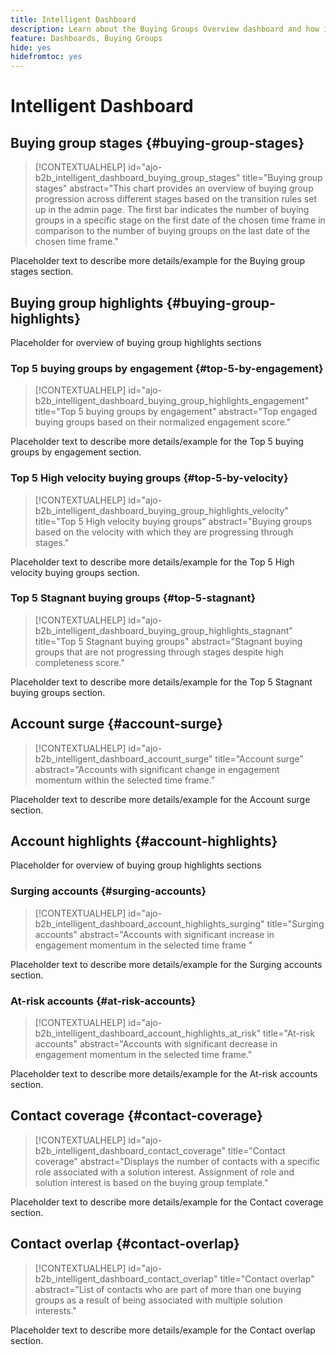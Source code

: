 ```yaml
---
title: Intelligent Dashboard
description: Learn about the Buying Groups Overview dashboard and how it enables the Sales Handoff from the Marketing team.
feature: Dashboards, Buying Groups
hide: yes
hidefromtoc: yes
---
```

# Intelligent Dashboard


## Buying group stages {#buying-group-stages}

>[!CONTEXTUALHELP]
>id="ajo-b2b_intelligent_dashboard_buying_group_stages"
>title="Buying group stages"
>abstract="This chart provides an overview of buying group progression across different stages based on the transition rules set up in the admin page. The first bar indicates the number of buying groups in a specific stage on the first date of the chosen time frame in comparison to the number of buying groups on the last date of the chosen time frame."

Placeholder text to describe more details/example for the Buying group stages section.

## Buying group highlights {#buying-group-highlights}

Placeholder for overview of buying group highlights sections

### Top 5 buying groups by engagement {#top-5-by-engagement}

>[!CONTEXTUALHELP]
>id="ajo-b2b_intelligent_dashboard_buying_group_highlights_engagement"
>title="Top 5 buying groups by engagement"
>abstract="Top engaged buying groups based on their normalized engagement score."

Placeholder text to describe more details/example for the Top 5 buying groups by engagement section.

### Top 5 High velocity buying groups {#top-5-by-velocity}

>[!CONTEXTUALHELP]
>id="ajo-b2b_intelligent_dashboard_buying_group_highlights_velocity"
>title="Top 5 High velocity buying groups"
>abstract="Buying groups based on the velocity with which they are progressing through stages."

Placeholder text to describe more details/example for the Top 5 High velocity buying groups section.

### Top 5 Stagnant buying groups {#top-5-stagnant}

>[!CONTEXTUALHELP]
>id="ajo-b2b_intelligent_dashboard_buying_group_highlights_stagnant"
>title="Top 5 Stagnant buying groups"
>abstract="Stagnant buying groups that are not progressing through stages despite high completeness score."

Placeholder text to describe more details/example for the Top 5 Stagnant buying groups section.

## Account surge {#account-surge}

>[!CONTEXTUALHELP]
>id="ajo-b2b_intelligent_dashboard_account_surge"
>title="Account surge"
>abstract="Accounts with significant change in engagement momentum within the selected time frame."

Placeholder text to describe more details/example for the Account surge section.

## Account highlights {#account-highlights}

Placeholder for overview of buying group highlights sections

### Surging accounts {#surging-accounts}

>[!CONTEXTUALHELP]
>id="ajo-b2b_intelligent_dashboard_account_highlights_surging"
>title="Surging accounts"
>abstract="Accounts with significant increase in engagement momentum in the selected time frame "

Placeholder text to describe more details/example for the Surging accounts section.

### At-risk accounts {#at-risk-accounts}

>[!CONTEXTUALHELP]
>id="ajo-b2b_intelligent_dashboard_account_highlights_at_risk"
>title="At-risk accounts"
>abstract="Accounts with significant decrease in engagement momentum in the selected time frame."

Placeholder text to describe more details/example for the At-risk accounts section.

## Contact coverage {#contact-coverage}

>[!CONTEXTUALHELP]
>id="ajo-b2b_intelligent_dashboard_contact_coverage"
>title="Contact coverage"
>abstract="Displays the number of contacts with a specific role associated with a solution interest. Assignment of role and solution interest is based on the buying group template."

Placeholder text to describe more details/example for the Contact coverage section.

## Contact overlap {#contact-overlap}

>[!CONTEXTUALHELP]
>id="ajo-b2b_intelligent_dashboard_contact_overlap"
>title="Contact overlap"
>abstract="List of contacts who are part of more than one buying groups as a result of being associated with multiple solution interests."

Placeholder text to describe more details/example for the Contact overlap section.
